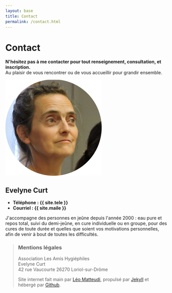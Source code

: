 ```yaml
---
layout: base
title: Contact
permalink: /contact.html
---
```


# Contact

**N'hésitez pas à me contacter pour tout renseignement, consultation, et inscription.**  
Au plaisir de vous rencontrer ou de vous accueillir pour grandir ensemble.

<div class="presentation">
<img class="portrait" src="/static/evelyne.png" alt="evelyne.png"/>
<div id="evelyne">
	<h2>Evelyne Curt</h2>
	<ul>
		<li><strong>Téléphone : {{ site.tele }}</strong></li>
		<li><strong>Courriel : {{ site.maile }}</strong></li>
	</ul>
	<p>J'accompagne des personnes en jeûne depuis l'année 2000 : eau pure et repos total, suivi du demi-jeûne, en cure individuelle ou en groupe, pour des cures de toute durée et quelles que soient vos motivations personnelles, afin de venir à bout de toutes les difficultés.</p>
</div>
</div>


>### Mentions légales
>
>Association Les Amis Hygiéphiles  
>Evelyne Curt  
>42 rue Vaucourte 26270 Loriol-sur-Drôme
>
>Site internet fait main par [Léo Matteudi](http://www.lavalsedulion.fr), propulsé par [Jekyll](http://jekyllrb.com/) et hébergé par [Github](http://github.com/).